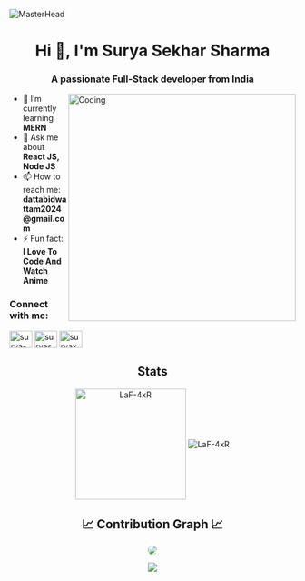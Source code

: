 ![MasterHead](https://user-images.githubusercontent.com/74038190/225813708-98b745f2-7d22-48cf-9150-083f1b00d6c9.gif)

<h1 align="center">Hi 👋, I'm Surya Sekhar Sharma</h1>
<h3 align="center">A passionate Full-Stack developer from India</h3>

<img align="right" alt="Coding" width="400" src="https://motionbgs.com/dl/gif/1953" style="border-radius: ;">

<ul>
  <li>🌱 I’m currently learning <strong>MERN</strong></li>
  <li>💬 Ask me about <strong>React JS, Node JS</strong></li>
  <li>📫 How to reach me: <strong>dattabidwattam2024@gmail.com</strong></li>
  <li>⚡ Fun fact: <strong>I Love To Code And Watch Anime</strong></li>
</ul>

<h3 align="left">Connect with me:</h3>
<p align="left">
  <a href="https://linkedin.com/in/surya-sekhar-sharma" target="blank"><img align="center" src="https://raw.githubusercontent.com/rahuldkjain/github-profile-readme-generator/master/src/images/icons/Social/linked-in-alt.svg" alt="surya-sekhar-sharma" height="30" width="40" /></a>
  <a href="https://fb.com/suryasekhar.sharma.1god" target="blank"><img align="center" src="https://raw.githubusercontent.com/rahuldkjain/github-profile-readme-generator/master/src/images/icons/Social/facebook.svg" alt="suryasekhar.sharma.1god" height="30" width="40" /></a>
  <a href="https://www.hackerrank.com/suryax2" target="blank"><img align="center" src="https://raw.githubusercontent.com/rahuldkjain/github-profile-readme-generator/master/src/images/icons/Social/hackerrank.svg" alt="suryax2" height="30" width="40" /></a>
</p>

<h2></h2>


<h2 align="center">Stats</h2>
<div align="center">
  <img align="center" height="195px" src="https://github-readme-stats.vercel.app/api/top-langs?username=LaF-4xR&show_icons=true&theme=dark&locale=en&layout=compact" alt="LaF-4xR" />
  <img align="center" src="https://github-readme-stats.vercel.app/api?username=LaF-4xR&show_icons=true&theme=dark&locale=en" alt="LaF-4xR" />
</div>

<h2 align="center">📈 Contribution Graph 📈</h2>
<div align="center">
  <img src="https://github-readme-activity-graph.vercel.app/graph?username=LaF-4xR&bg_color=011627&color=79d3c3&line=c792ea&point=ffeb95&area=true&hide_border=false" style="border-radius: 15px;" />
</div>

<p align="center">
  <img src="https://capsule-render.vercel.app/api?type=waving&color=gradient&height=65&section=footer"/>
</p>
